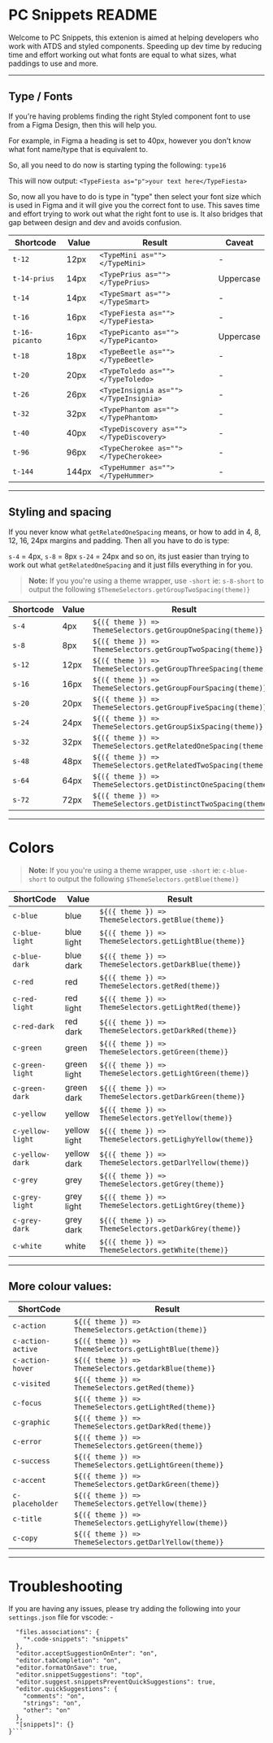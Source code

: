 # PC Snippets README

Welcome to PC Snippets, this extenion is aimed at helping developers who work with ATDS and styled components. Speeding up dev time by reducing time and effort working out what fonts are equal to what sizes, what paddings to use and more.

---

## Type / Fonts

If you're having problems finding the right Styled component font to use from a Figma Design, then this will help you.

For example, in Figma a heading is set to 40px, however you don't know what font name/type that is equivalent to.

So, all you need to do now is starting typing the following:
`type16`

This will now output:
`<TypeFiesta as="p">your text here</TypeFiesta>`

So, now all you have to do is type in "type" then select your font size which is used in Figma and it will give you the correct font to use. This saves time and effort trying to work out what the right font to use is. It also bridges that gap between design and dev and avoids confusion.

| Shortcode      | Value | Result                                  | Caveat    |
| -------------- | ----- | --------------------------------------- | --------- |
| `t-12`         | 12px  | `<TypeMini as=""></TypeMini>`           | -         |
| `t-14-prius`   | 14px  | `<TypePrius as=""></TypePrius>`         | Uppercase |
| `t-14`         | 14px  | `<TypeSmart as=""></TypeSmart>`         | -         |
| `t-16`         | 16px  | `<TypeFiesta as=""></TypeFiesta>`       | -         |
| `t-16-picanto` | 16px  | `<TypePicanto as=""></TypePicanto>`     | Uppercase |
| `t-18`         | 18px  | `<TypeBeetle as=""></TypeBeetle>`       | -         |
| `t-20`         | 20px  | `<TypeToledo as=""></TypeToledo>`       | -         |
| `t-26`         | 26px  | `<TypeInsignia as=""></TypeInsignia>`   | -         |
| `t-32`         | 32px  | `<TypePhantom as=""></TypePhantom>`     | -         |
| `t-40`         | 40px  | `<TypeDiscovery as=""></TypeDiscovery>` | -         |
| `t-96`         | 96px  | `<TypeCherokee as=""></TypeCherokee>`   | -         |
| `t-144`        | 144px | `<TypeHummer as=""></TypeHummer>`       | -         |

---

## Styling and spacing

If you never know what `getRelatedOneSpacing` means, or how to add in 4, 8, 12, 16, 24px margins and padding. Then all you have to do is type:

`s-4` = 4px,
`s-8` = 8px
`s-24` = 24px
and so on, its just easier than trying to work out what `getRelatedOneSpacing` and it just fills everything in for you.

> **Note:** If you you're using a theme wrapper, use `-short` ie: `s-8-short` to output the following `$ThemeSelectors.getGroupTwoSpacing(theme)}`

| Shortcode | Value | Result                                                          |
| --------- | ----- | --------------------------------------------------------------- |
| `s-4`     | 4px   | `${({ theme }) => ThemeSelectors.getGroupOneSpacing(theme)}`    |
| `s-8`     | 8px   | `${({ theme }) => ThemeSelectors.getGroupTwoSpacing(theme)}`    |
| `s-12`    | 12px  | `${({ theme }) => ThemeSelectors.getGroupThreeSpacing(theme)}`  |
| `s-16`    | 16px  | `${({ theme }) => ThemeSelectors.getGroupFourSpacing(theme)}`   |
| `s-20`    | 20px  | `${({ theme }) => ThemeSelectors.getGroupFiveSpacing(theme)}`   |
| `s-24`    | 24px  | `${({ theme }) => ThemeSelectors.getGroupSixSpacing(theme)}`    |
| `s-32`    | 32px  | `${({ theme }) => ThemeSelectors.getRelatedOneSpacing(theme)}`  |
| `s-48`    | 48px  | `${({ theme }) => ThemeSelectors.getRelatedTwoSpacing(theme)}`  |
| `s-64`    | 64px  | `${({ theme }) => ThemeSelectors.getDistinctOneSpacing(theme)}` |
| `s-72`    | 72px  | `${({ theme }) => ThemeSelectors.getDistinctTwoSpacing(theme)}` |

---

# Colors

> **Note:** If you you're using a theme wrapper, use `-short` ie: `c-blue-short` to output the following `$ThemeSelectors.getBlue(theme)}`

| ShortCode        | Value        | Result                                                   |
| ---------------- | ------------ | -------------------------------------------------------- |
| `c-blue`         | blue         | `${({ theme }) => ThemeSelectors.getBlue(theme)}`        |
| `c-blue-light`   | blue light   | `${({ theme }) => ThemeSelectors.getLightBlue(theme)}`   |
| `c-blue-dark`    | blue dark    | `${({ theme }) => ThemeSelectors.getDarkBlue(theme)}`    |
| `c-red`          | red          | `${({ theme }) => ThemeSelectors.getRed(theme)}`         |
| `c-red-light`    | red light    | `${({ theme }) => ThemeSelectors.getLightRed(theme)}`    |
| `c-red-dark`     | red dark     | `${({ theme }) => ThemeSelectors.getDarkRed(theme)}`     |
| `c-green`        | green        | `${({ theme }) => ThemeSelectors.getGreen(theme)}`       |
| `c-green-light`  | green light  | `${({ theme }) => ThemeSelectors.getLightGreen(theme)}`  |
| `c-green-dark`   | green dark   | `${({ theme }) => ThemeSelectors.getDarkGreen(theme)}`   |
| `c-yellow`       | yellow       | `${({ theme }) => ThemeSelectors.getYellow(theme)}`      |
| `c-yellow-light` | yellow light | `${({ theme }) => ThemeSelectors.getLighyYellow(theme)}` |
| `c-yellow-dark`  | yellow dark  | `${({ theme }) => ThemeSelectors.getDarlYellow(theme)}`  |
| `c-grey`         | grey         | `${({ theme }) => ThemeSelectors.getGrey(theme)}`        |
| `c-grey-light`   | grey light   | `${({ theme }) => ThemeSelectors.getLightGrey(theme)}`   |
| `c-grey-dark`    | grey dark    | `${({ theme }) => ThemeSelectors.getDarkGrey(theme)}`    |
| `c-white`        | white        | `${({ theme }) => ThemeSelectors.getWhite(theme)}`       |

---

## More colour values:

| ShortCode         | Result                                                   |
| ----------------- | -------------------------------------------------------- |
| `c-action`        | `${({ theme }) => ThemeSelectors.getAction(theme)}`      |
| `c-action-active` | `${({ theme }) => ThemeSelectors.getLightBlue(theme)}`   |
| `c-action-hover`  | `${({ theme }) => ThemeSelectors.getdarkBlue(theme)}`    |
| `c-visited`       | `${({ theme }) => ThemeSelectors.getRed(theme)}`         |
| `c-focus`         | `${({ theme }) => ThemeSelectors.getLightRed(theme)}`    |
| `c-graphic`       | `${({ theme }) => ThemeSelectors.getDarkRed(theme)}`     |
| `c-error`         | `${({ theme }) => ThemeSelectors.getGreen(theme)}`       |
| `c-success`       | `${({ theme }) => ThemeSelectors.getLightGreen(theme)}`  |
| `c-accent`        | `${({ theme }) => ThemeSelectors.getDarkGreen(theme)}`   |
| `c-placeholder`   | `${({ theme }) => ThemeSelectors.getYellow(theme)}`      |
| `c-title`         | `${({ theme }) => ThemeSelectors.getLighyYellow(theme)}` |
| `c-copy`          | `${({ theme }) => ThemeSelectors.getDarlYellow(theme)}`  |

---

# Troubleshooting

If you are having any issues, please try adding the following into your `settings.json` file for vscode: -

````{
  "files.associations": {
    "*.code-snippets": "snippets"
  },
  "editor.acceptSuggestionOnEnter": "on",
  "editor.tabCompletion": "on",
  "editor.formatOnSave": true,
  "editor.snippetSuggestions": "top",
  "editor.suggest.snippetsPreventQuickSuggestions": true,
  "editor.quickSuggestions": {
    "comments": "on",
    "strings": "on",
    "other": "on"
  },
  "[snippets]": {}
}```
````

